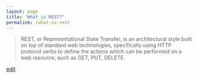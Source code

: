 ```yaml
---
layout: page
title: "What is REST?"
permalink: /what-is-rest
---
```


> REST, or Representational State Transfer, is an architectural style built on top of standard web technologies, specifically using HTTP protocol verbs to define the actions which can be performed on a web resource, such as GET, PUT, DELETE.

<p class="edit-term"><a href="https://github.com/and-digital/tech-definitions/blob/master/definitions/web/rest.md">edit</a></p>
